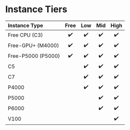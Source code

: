 # Instance Tiers

| Instance Type | Free | Low | Mid | High |
| :--- | :---: | :---: | :---: | :---: |
| Free CPU \(C3\) | ✔️ | ✔️ | ✔️ | ✔️ |
| Free-GPU+ \(M4000\) | ✔️ | ✔️ | ✔️ | ✔️ |
| Free-P5000 \(P5000\) | ✔️ | ✔️ | ✔️ | ✔️ |
| C5 |  | ✔️ | ✔️ | ✔️ |
| C7 |  | ✔️ | ✔️ | ✔️ |
| P4000 |  | ✔️ | ✔️ | ✔️ |
| P5000 |  |  | ✔️ | ✔️ |
| P6000 |  |  | ✔️ | ✔️ |
| V100 |  |  |  | ✔️ |

